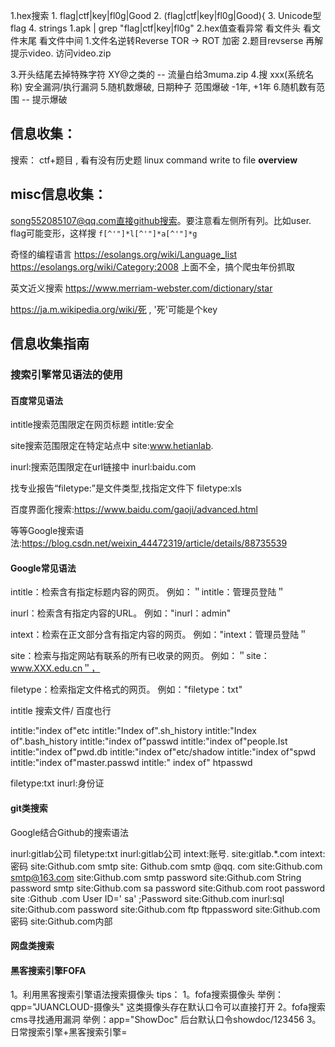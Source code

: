 
1.hex搜索
        1.  flag|ctf|key|fl0g|Good
        2.   (flag|ctf|key|fl0g|Good)\{
        3.   Unicode型 flag
        4.  strings 1.apk | grep "flag\|ctf\|key\|fl0g"
2.hex值查看异常
        看文件头
        看文件末尾
        看文件中间
1.文件名逆转Reverse
TOR -> ROT  加密
2.题目revserse 再解
     提示video.  访问video.zip

3.开头结尾去掉特殊字符 XY@之类的 -- 流量白给3muma.zip
4.搜 xxx(系统名称) 安全漏洞/执行漏洞
5.随机数爆破, 日期种子 范围爆破 -1年, +1年
6.随机数有范围 -- 提示爆破

## 信息收集：

搜索： ctf+题目  , 看有没有历史题
linux command write to file __overview__


## misc信息收集：
song552085107@qq.com直接github搜索。要注意看左侧所有列。比如user.
      flag可能变形，这样搜 `f[^'"]*l[^'"]*a[^'"]*g`

奇怪的编程语言 https://esolangs.org/wiki/Language_list
             https://esolangs.org/wiki/Category:2008  上面不全，搞个爬虫年份抓取

英文近义搜索   https://www.merriam-webster.com/dictionary/star

https://ja.m.wikipedia.org/wiki/死 ,  '死'可能是个key







## 信息收集指南

### 搜索引擎常见语法的使用

#### 百度常见语法
intitle搜索范围限定在网页标题
intitle:安全

site搜索范围限定在特定站点中
site:www.hetianlab.

inurl:搜索范围限定在url链接中
inurl:baidu.com 

找专业报告“filetype:”是文件类型,找指定文件下
filetype:xls

百度界面化搜索:https://www.baidu.com/gaoji/advanced.html

等等Google搜索语法:https://blog.csdn.net/weixin_44472319/article/details/88735539

#### Google常见语法

intitle：检索含有指定标题内容的网页。
例如：＂intitle：管理员登陆＂

inurl：检索含有指定内容的URL。
例如："inurl：admin"

intext：检索在正文部分含有指定内容的网页。
例如："intext：管理员登陆＂

site：检索与指定网站有联系的所有已收录的网页。
例如：＂site：www.XXX.edu.cn＂，

filetype：检索指定文件格式的网页。
例如："filetype：txt"

intitle 搜索文件/ 百度也行

intitle:"index of"etc
intitle:"Index of".sh_history
intitle:"Index of".bash_history
intitle:"index of"passwd
intitle:"index of"people.Ist
intitle:"index of"pwd.db
intitle:"index of"etc/shadow
intitle:"index of"spwd
intitle:"index of"master.passwd
intitle:" index of" htpasswd

filetype:txt inurl:身份证

#### git类搜索

Google结合Github的搜索语法

inurl:gitlab公司 filetype:txt
inurl:gitlab公司 intext:账号.
site:gitlab.*.com intext:密码
site:Github.com smtp
site: Github.com smtp @qq. com
site:Github.com smtp@163.com
site:Github.com smtp password
site:Github.com String password smtp
site:Github.com sa password
site:Github.com root password
site :Github .com User ID=' sa' ;Password
site:Github.com inurl:sql
site:Github.com password
site:Github.com ftp ftppassword
site:Github.com 密码
site:Github.com内部

#### 网盘类搜索
#### 黑客搜索引擎FOFA

1。利用黑客搜索引擎语法搜索摄像头
tips：
1。fofa搜索摄像头
举例：qpp="JUANCLOUD-摄像头"
这类摄像头存在默认口令可以直接打开
2。fofa搜索cms寻找通用漏洞
举例：app="ShowDoc"
后台默认口令showdoc/123456
3。日常搜索引擎+黑客搜索引擎=
